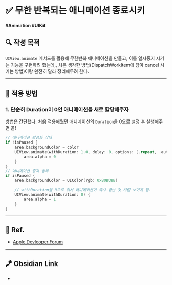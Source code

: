 # ✅  무한 반복되는 애니메이션 종료시키

#### #Animation #UIKit 

## **🔍** 작성 목적

`UIView.animate` 메서드를 활용해 무한반복 애니메이션을 만들고, 이를 일시중지 시키는 기능을 구현하려 했는데,, 처음 생각한 방법(DispatchWorkItem에 담아 cancel 시키는 방법)이랑 완전히 달라 정리해두려 한다.

---
## 📌 적용 방법

### 1. 단순히 Duration이 0인 애니메이션을 새로 할당해주자

방법은 간단했다. 처음 적용해뒀던 애니메이션의 `Duration`을 0으로 설정 후 실행해주면 끝!

~~~swift
// 애니메이션 활성화 상태
if !isPaused {
    area.backgroundColor = color
    UIView.animate(withDuration: 1.0, delay: 0, options: [.repeat, .autoreverse, .curveEaseInOut]) {
        area.alpha = 0
    }
}
// 애니메이션 중지 상태
if isPaused {
    area.backgroundColor = UIColor(rgb: 0xB0B3BB)

	// withDuration을 0으로 줘서 애니메이션이 즉시 끝난 것 처럼 보이게 됨.
    UIView.animate(withDuration: 0) {
        area.alpha = 1
    }
}
~~~

---
## 💌 Ref.
- [Apple Devleoper Forum](https://developer.apple.com/forums/thread/678912)

---
## 🪁 Obsidian Link
- 